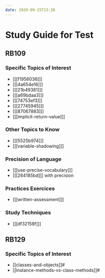 ```yaml
---
date: 2020-09-15T23:20
---
```


# Study Guide for Test

## RB109

### Specific Topics of Interest

- [[[f1956036]]]
- [[[4a654e16]]]
- [[[21b49381]]]
- [[[a69bdaa3]]]
- [[[74753ef3]]]
- [[[27745945]]]
- [[[87067883]]]
- [[[implicit-return-value]]]

### Other Topics to Know

- [[[5525b974]]]
- [[[variable-shadowing]]]

### Precision of Language

- [[[use-precise-vocabulary]]]
- [[[264185bd]]] with precision

### Practices Exercices

- [[[written-assessment]]]

### Study Techniques

- [[[df32158f]]]

## RB129

### Specific Topics of Interest

- [[classes-and-objects]]#
- [[instance-methods-vs-class-methods]]#
